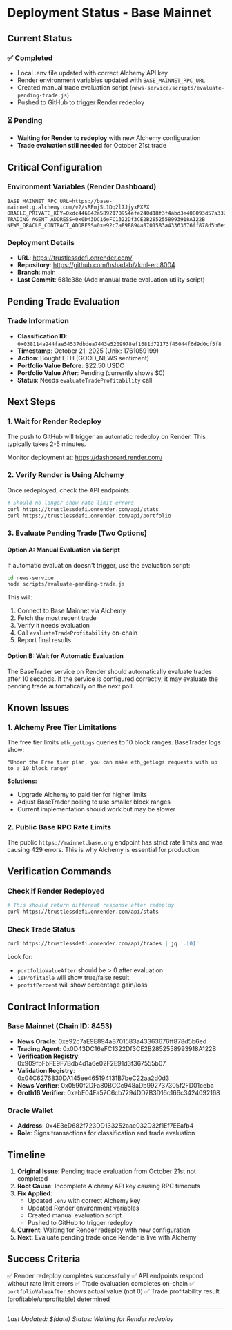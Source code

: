 # Deployment Status - Base Mainnet

## Current Status

### ✅ Completed
- Local .env file updated with correct Alchemy API key
- Render environment variables updated with `BASE_MAINNET_RPC_URL`
- Created manual trade evaluation script (`news-service/scripts/evaluate-pending-trade.js`)
- Pushed to GitHub to trigger Render redeploy

### ⏳ Pending
- **Waiting for Render to redeploy** with new Alchemy configuration
- **Trade evaluation still needed** for October 21st trade

## Critical Configuration

### Environment Variables (Render Dashboard)
```
BASE_MAINNET_RPC_URL=https://base-mainnet.g.alchemy.com/v2/sREmjSL1Dq2l7JjyxPXFX
ORACLE_PRIVATE_KEY=0xdc446842a5892170954efe240d18f3f4abd3e408093d57a3326050935d883952
TRADING_AGENT_ADDRESS=0x0D43DC16eFC1322Df3CE2B2852558993918A122B
NEWS_ORACLE_CONTRACT_ADDRESS=0xe92c7aE9E894a8701583a43363676ff878d5b6ed
```

### Deployment Details
- **URL**: https://trustlessdefi.onrender.com/
- **Repository**: https://github.com/hshadab/zkml-erc8004
- **Branch**: main
- **Last Commit**: 681c38e (Add manual trade evaluation utility script)

## Pending Trade Evaluation

### Trade Information
- **Classification ID**: `0x038114a244fae54537dbdea7443e5209978ef1681d72173f45044f6d9d0cf5f8`
- **Timestamp**: October 21, 2025 (Unix: 1761059199)
- **Action**: Bought ETH (GOOD_NEWS sentiment)
- **Portfolio Value Before**: $22.50 USDC
- **Portfolio Value After**: Pending (currently shows $0)
- **Status**: Needs `evaluateTradeProfitability` call

## Next Steps

### 1. Wait for Render Redeploy
The push to GitHub will trigger an automatic redeploy on Render. This typically takes 2-5 minutes.

Monitor deployment at: https://dashboard.render.com/

### 2. Verify Render is Using Alchemy
Once redeployed, check the API endpoints:

```bash
# Should no longer show rate limit errors
curl https://trustlessdefi.onrender.com/api/stats
curl https://trustlessdefi.onrender.com/api/portfolio
```

### 3. Evaluate Pending Trade (Two Options)

#### Option A: Manual Evaluation via Script
If automatic evaluation doesn't trigger, use the evaluation script:

```bash
cd news-service
node scripts/evaluate-pending-trade.js
```

This will:
1. Connect to Base Mainnet via Alchemy
2. Fetch the most recent trade
3. Verify it needs evaluation
4. Call `evaluateTradeProfitability` on-chain
5. Report final results

#### Option B: Wait for Automatic Evaluation
The BaseTrader service on Render should automatically evaluate trades after 10 seconds. If the service is configured correctly, it may evaluate the pending trade automatically on the next poll.

## Known Issues

### 1. Alchemy Free Tier Limitations
The free tier limits `eth_getLogs` queries to 10 block ranges. BaseTrader logs show:
```
"Under the Free tier plan, you can make eth_getLogs requests with up to a 10 block range"
```

**Solutions:**
- Upgrade Alchemy to paid tier for higher limits
- Adjust BaseTrader polling to use smaller block ranges
- Current implementation should work but may be slower

### 2. Public Base RPC Rate Limits
The public `https://mainnet.base.org` endpoint has strict rate limits and was causing 429 errors. This is why Alchemy is essential for production.

## Verification Commands

### Check if Render Redeployed
```bash
# This should return different response after redeploy
curl https://trustlessdefi.onrender.com/api/stats
```

### Check Trade Status
```bash
curl https://trustlessdefi.onrender.com/api/trades | jq '.[0]'
```

Look for:
- `portfolioValueAfter` should be > 0 after evaluation
- `isProfitable` will show true/false result
- `profitPercent` will show percentage gain/loss

## Contract Information

### Base Mainnet (Chain ID: 8453)
- **News Oracle**: 0xe92c7aE9E894a8701583a43363676ff878d5b6ed
- **Trading Agent**: 0x0D43DC16eFC1322Df3CE2B2852558993918A122B
- **Verification Registry**: 0x909fbFbFE9F7Bdb4d1a6e02F2E91d3f367555b07
- **Validation Registry**: 0x04C6276830DA145ee465194131B7beC22aa2d0d3
- **News Verifier**: 0x0590f2DFa80BCCc948aDb992737305f2FD01ceba
- **Groth16 Verifier**: 0xebE04Fa57C6cb7294DD7B3D16c166c3424092168

### Oracle Wallet
- **Address**: 0x4E3eD682f723DD133252aae032D32f1Ef7EEafb4
- **Role**: Signs transactions for classification and trade evaluation

## Timeline

1. **Original Issue**: Pending trade evaluation from October 21st not completed
2. **Root Cause**: Incomplete Alchemy API key causing RPC timeouts
3. **Fix Applied**:
   - Updated `.env` with correct Alchemy key
   - Updated Render environment variables
   - Created manual evaluation script
   - Pushed to GitHub to trigger redeploy
4. **Current**: Waiting for Render redeploy with new configuration
5. **Next**: Evaluate pending trade once Render is live with Alchemy

## Success Criteria

✅ Render redeploy completes successfully
✅ API endpoints respond without rate limit errors
✅ Trade evaluation completes on-chain
✅ `portfolioValueAfter` shows actual value (not 0)
✅ Trade profitability result (profitable/unprofitable) determined

---
*Last Updated: $(date)*
*Status: Waiting for Render redeploy*
